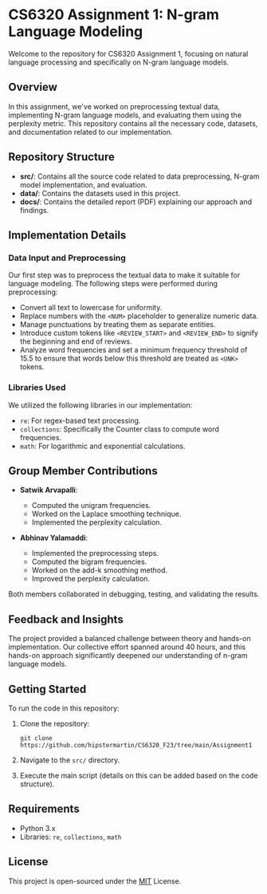 # CS6320 Assignment 1: N-gram Language Modeling

Welcome to the repository for CS6320 Assignment 1, focusing on natural language processing and specifically on N-gram language models.

## Overview

In this assignment, we've worked on preprocessing textual data, implementing N-gram language models, and evaluating them using the perplexity metric. This repository contains all the necessary code, datasets, and documentation related to our implementation.

## Repository Structure

- **src/**: Contains all the source code related to data preprocessing, N-gram model implementation, and evaluation.
- **data/**: Contains the datasets used in this project.
- **docs/**: Contains the detailed report (PDF) explaining our approach and findings.

## Implementation Details

### Data Input and Preprocessing

Our first step was to preprocess the textual data to make it suitable for language modeling. The following steps were performed during preprocessing:

- Convert all text to lowercase for uniformity.
- Replace numbers with the `<NUM>` placeholder to generalize numeric data.
- Manage punctuations by treating them as separate entities.
- Introduce custom tokens like `<REVIEW_START>` and `<REVIEW_END>` to signify the beginning and end of reviews.
- Analyze word frequencies and set a minimum frequency threshold of 15.5 to ensure that words below this threshold are treated as `<UNK>` tokens.

### Libraries Used

We utilized the following libraries in our implementation:

- `re`: For regex-based text processing.
- `collections`: Specifically the Counter class to compute word frequencies.
- `math`: For logarithmic and exponential calculations.

## Group Member Contributions

- **Satwik Arvapalli**:
  - Computed the unigram frequencies.
  - Worked on the Laplace smoothing technique.
  - Implemented the perplexity calculation.
  
- **Abhinav Yalamaddi**:
  - Implemented the preprocessing steps.
  - Computed the bigram frequencies.
  - Worked on the add-k smoothing method.
  - Improved the perplexity calculation.

Both members collaborated in debugging, testing, and validating the results.

## Feedback and Insights

The project provided a balanced challenge between theory and hands-on implementation. Our collective effort spanned around 40 hours, and this hands-on approach significantly deepened our understanding of n-gram language models.

## Getting Started

To run the code in this repository:

1. Clone the repository:
   ```
   git clone https://github.com/hipstermartin/CS6320_F23/tree/main/Assignment1
   ```

2. Navigate to the `src/` directory.
3. Execute the main script (details on this can be added based on the code structure).

## Requirements

- Python 3.x
- Libraries: `re`, `collections`, `math`

## License

This project is open-sourced under the [MIT]((https://choosealicense.com/licenses/mit/)) License.